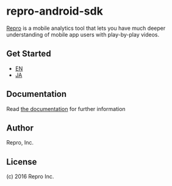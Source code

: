 # repro-android-sdk

[Repro](https://repro.io) is a mobile analytics tool that lets you have much deeper understanding of mobile app users with play-by-play videos.

## Get Started

- [EN](http://docs.repro.io/en/dev/sdk/getstarted/android.html)
- [JA](http://docs.repro.io/ja/dev/sdk/getstarted/android.html)

## Documentation

Read [the documentation](http://docs.repro.io) for further information

## Author

Repro, Inc.

## License

(c) 2016 Repro Inc.
